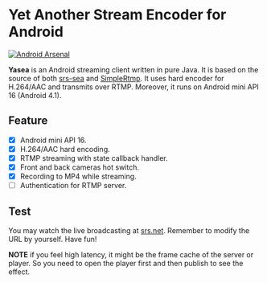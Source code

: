 Yet Another Stream Encoder for Android
======================================

[![Android Arsenal](https://img.shields.io/badge/Android%20Arsenal-yasea-green.svg?style=true)](https://android-arsenal.com/details/1/3481)

**Yasea** is an Android streaming client written in pure Java. It is based on
the source of both [srs-sea](https://github.com/ossrs/srs-sea) and [SimpleRtmp](https://github.com/faucamp/SimpleRtmp).
It uses hard encoder for H.264/AAC and transmits over RTMP. Moreover, it runs
on Android mini API 16 (Android 4.1).

Feature
-------

- [x] Android mini API 16.
- [x] H.264/AAC hard encoding.
- [x] RTMP streaming with state callback handler.
- [x] Front and back cameras hot switch.
- [x] Recording to MP4 while streaming.
- [ ] Authentication for RTMP server.

Test
----

You may watch the live broadcasting at [srs.net](http://www.ossrs.net/players/srs_player.html).
Remember to modify the URL by yourself. Have fun!

**NOTE** if you feel high latency, it might be the frame cache of the server or
player. So you need to open the player first and then publish to see the effect.
